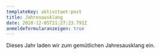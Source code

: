 ```yaml
---
templateKey: aktivitaet-post
title: Jahresausklang
date: 2020-12-05T21:27:23.791Z
anmeldeformularanzeigen: true
---
```

Dieses Jahr laden wir zum gemütlichen Jahresausklang ein.